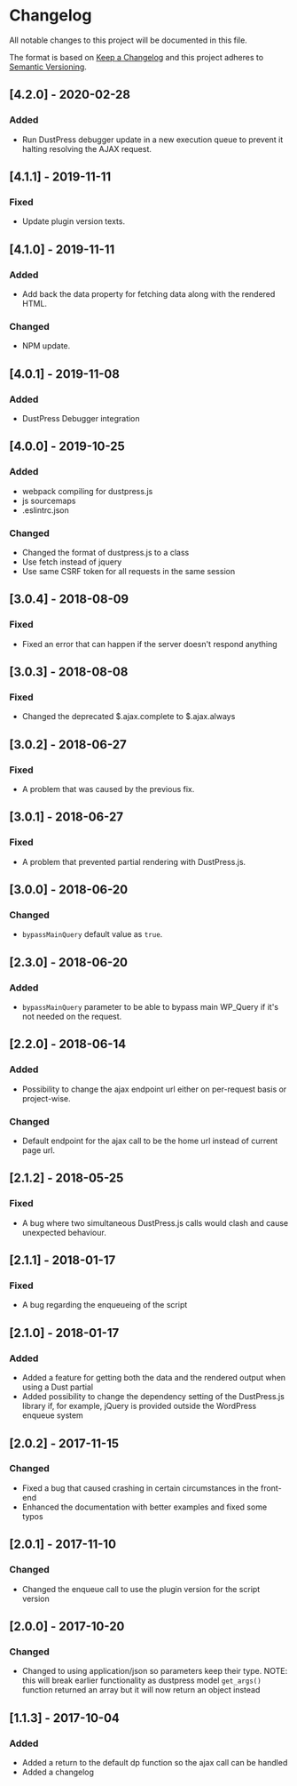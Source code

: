 # Changelog
All notable changes to this project will be documented in this file.

The format is based on [Keep a Changelog](http://keepachangelog.com/en/1.0.0/)
and this project adheres to [Semantic Versioning](http://semver.org/spec/v2.0.0.html).

## [4.2.0] - 2020-02-28

### Added

- Run DustPress debugger update in a new execution queue to prevent it halting resolving the AJAX request.

## [4.1.1] - 2019-11-11

### Fixed

- Update plugin version texts.

## [4.1.0] - 2019-11-11

### Added

- Add back the data property for fetching data along with the rendered HTML.

### Changed

- NPM update.

## [4.0.1] - 2019-11-08

### Added
- DustPress Debugger integration

## [4.0.0] - 2019-10-25

### Added
- webpack compiling for dustpress.js
- js sourcemaps
- .eslintrc.json

### Changed
- Changed the format of dustpress.js to a class
- Use fetch instead of jquery
- Use same CSRF token for all requests in the same session

## [3.0.4] - 2018-08-09

### Fixed
- Fixed an error that can happen if the server doesn't respond anything

## [3.0.3] - 2018-08-08

### Fixed
- Changed the deprecated $.ajax.complete to $.ajax.always

## [3.0.2] - 2018-06-27

### Fixed
- A problem that was caused by the previous fix.

## [3.0.1] - 2018-06-27

### Fixed
- A problem that prevented partial rendering with DustPress.js.

## [3.0.0] - 2018-06-20

### Changed
- `bypassMainQuery` default value as `true`.

## [2.3.0] - 2018-06-20

### Added
- `bypassMainQuery` parameter to be able to bypass main WP_Query if it's not needed on the request.

## [2.2.0] - 2018-06-14

### Added
- Possibility to change the ajax endpoint url either on per-request basis or project-wise.

### Changed
- Default endpoint for the ajax call to be the home url instead of current page url.

## [2.1.2] - 2018-05-25

### Fixed
- A bug where two simultaneous DustPress.js calls would clash and cause unexpected behaviour.

## [2.1.1] - 2018-01-17

### Fixed
- A bug regarding the enqueueing of the script

## [2.1.0] - 2018-01-17

### Added
- Added a feature for getting both the data and the rendered output when using a Dust partial
- Added possibility to change the dependency setting of the DustPress.js library if, for example, jQuery is provided outside the WordPress enqueue system

## [2.0.2] - 2017-11-15

### Changed
- Fixed a bug that caused crashing in certain circumstances in the front-end
- Enhanced the documentation with better examples and fixed some typos

## [2.0.1] - 2017-11-10

### Changed
- Changed the enqueue call to use the plugin version for the script version

## [2.0.0] - 2017-10-20

### Changed
- Changed to using application/json so parameters keep their type. NOTE: this will break earlier functionality as dustpress model `get_args()` function returned an array but it will now return an object instead

## [1.1.3] - 2017-10-04

### Added
- Added a return to the default dp function so the ajax call can be handled
- Added a changelog

